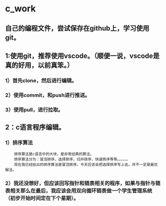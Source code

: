 # c_work
## 自己的编程文件，尝试保存在github上，学习使用git。

## 1:使用git，推荐使用vscode。（顺便一说，vscode是真的好用，以前真笨。）
###     1）首先clone，然后进行编辑。

###     2）使用commit，和push进行推送。

###     3）使用pull，进行拉取。

## 2：c语言程序编辑。
###     1）排序算法
        排序算法是c语言中的大块，是非常经典的算法。
        排序算法分为：冒泡排序，选择排序，归并排序，快速排序等等。。。。。。
        现在我已经给出的排序算法是冒泡排序。今天应该会把选择排序写上去。并不一定是最优解法。


###     2）我还没想好，但应该回写指针和链表相关的程序，如果与指针与链表相关那么在最后，我应该会用双向循环链表做一个学生管理系统（初步开始时间定在下个星期）。